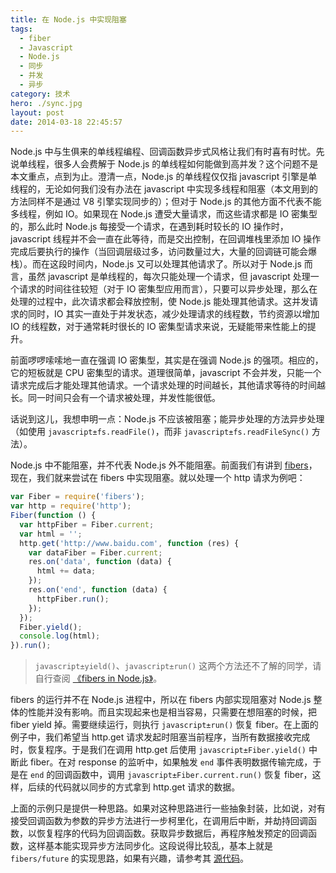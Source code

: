 ```yaml
---
title: 在 Node.js 中实现阻塞
tags:
  - fiber
  - Javascript
  - Node.js
  - 同步
  - 并发
  - 异步
category: 技术
hero: ./sync.jpg
layout: post
date: 2014-03-18 22:45:57
---
```


Node.js 中与生俱来的单线程编程、回调函数异步式风格让我们有时喜有时忧。先说单线程，很多人会费解于 Node.js 的单线程如何能做到高并发？这个问题不是本文重点，点到为止。澄清一点，Node.js 的单线程仅仅指 javascript 引擎是单线程的，无论如何我们没有办法在 javascript 中实现多线程和阻塞（本文用到的方法同样不是通过 V8 引擎实现同步的）；但对于 Node.js 的其他方面不代表不能多线程，例如 IO。如果现在 Node.js 遭受大量请求，而这些请求都是 IO 密集型的，那么此时 Node.js 每接受一个请求，在遇到耗时较长的 IO 操作时，javascript 线程并不会一直在此等待，而是交出控制，在回调堆栈里添加 IO 操作完成后要执行的操作（当回调层级过多，访问数量过大，大量的回调链可能会爆栈）。而在这段时间内，Node.js 又可以处理其他请求了。所以对于 Node.js 而言，虽然 javascript 是单线程的，每次只能处理一个请求，但 javascript 处理一个请求的时间往往较短（对于 IO 密集型应用而言），只要可以异步处理，那么在处理的过程中，此次请求都会释放控制，使 Node.js 能处理其他请求。这并发请求的同时，IO 其实一直处于并发状态，减少处理请求的线程数，节约资源以增加 IO 的线程数，对于通常耗时很长的 IO 密集型请求来说，无疑能带来性能上的提升。

前面啰啰嗦嗦地一直在强调 IO 密集型，其实是在强调 Node.js 的强项。相应的，它的短板就是 CPU 密集型的请求。道理很简单，javascript 不会并发，只能一个请求完成后才能处理其他请求。一个请求处理的时间越长，其他请求等待的时间越长。同一时间只会有一个请求被处理，并发性能很低。

话说到这儿，我想申明一点：Node.js 不应该被阻塞；能异步处理的方法异步处理（如使用 `javascript±fs.readFile()`，而非 `javascript±fs.readFileSync()` 方法）。

Node.js 中不能阻塞，并不代表 Node.js 外不能阻塞。前面我们有讲到 [fibers](/2014/fibers/)，现在，我们就来尝试在 fibers 中实现阻塞。就以处理一个 http 请求为例吧：

```js
var Fiber = require('fibers');
var http = require('http');
Fiber(function () {
  var httpFiber = Fiber.current;
  var html = '';
  http.get('http://www.baidu.com', function (res) {
    var dataFiber = Fiber.current;
    res.on('data', function (data) {
      html += data;
    });
    res.on('end', function (data) {
      httpFiber.run();
    });
  });
  Fiber.yield();
  console.log(html);
}).run();
```

> `javascript±yield()`、`javascript±run()` 这两个方法还不了解的同学，请自行查阅 [《fibers in Node.js》](/2014/fibers/)。

fibers 的运行并不在 Node.js 进程中，所以在 fibers 内部实现阻塞对 Node.js 整体的性能并没有影响。而且实现起来也是相当容易，只需要在想阻塞的时候，把 fiber yield 掉。需要继续运行，则执行 `javascript±run()` 恢复 fiber。在上面的例子中，我们希望当 http.get 请求发起时阻塞当前程序，当所有数据接收完成时，恢复程序。于是我们在调用 http.get 后使用 `javascript±Fiber.yield()` 中断此 fiber。在对 response 的监听中，如果触发 `end` 事件表明数据传输完成，于是在 `end` 的回调函数中，调用 `javascript±Fiber.current.run()` 恢复 fiber，这样，后续的代码就以同步的方式拿到 http.get 请求的数据。

上面的示例只是提供一种思路。如果对这种思路进行一些抽象封装，比如说，对有接受回调函数为参数的异步方法进行一步柯里化，在调用后中断，并劫持回调函数，以恢复程序的代码为回调函数。获取异步数据后，再程序触发预定的回调函数，这样基本能实现异步方法同步化。这段说得比较乱，基本上就是 `fibers/future` 的实现思路，如果有兴趣，请参考其 [源代码](https://github.com/laverdet/Node.js-fibers/blob/master/future.js)。
